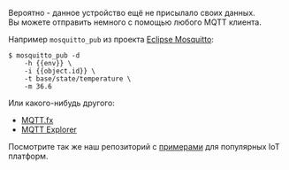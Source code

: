 
Вероятно - данное устройство ещё не присылало своих данных. &nbsp;  
Вы можете отправить немного с помощью любого MQTT клиента.

Например `mosquitto_pub` из проекта [Eclipse Mosquitto](https://mosquitto.org/download/):

```console
$ mosquitto_pub -d 
    -h {{env}} \
    -i {{object.id}} \
    -t base/state/temperature \
    -m 36.6
```

Или какого-нибудь другого:
 - [MQTT.fx](https://mqttfx.jensd.de/)
 - [MQTT Explorer](https://mqtt-explorer.com/)


Посмотрите так же наш репозиторий с [примерами](https://github.com/Rightech/ric-examples/tree/master/mqtt#examples) для популярных IoT платформ.
